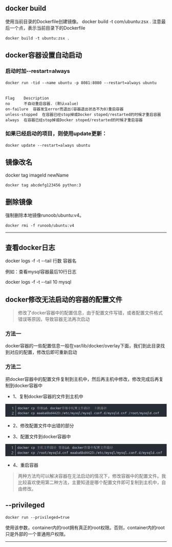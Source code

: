 ## docker build

使用当前目录的Dockerfile创建镜像。
docker build -t com/ubuntu:zsx .
注意最后一个点，表示当前目录下的Dockerfile

	docker build -t ubuntu:zsx .

## docker容器设置自动启动

### 启动时加--restart=always

```
docker run -tid --name ubuntu -p 8081:8080 --restart=always ubuntu


Flag	Description
no		不自动重启容器. (默认value)
on-failure 	容器发生error而退出(容器退出状态不为0)重启容器
unless-stopped 	在容器已经stop掉或Docker stoped/restarted的时候才重启容器
always 	在容器已经stop掉或Docker stoped/restarted的时候才重启容器
```

### 如果已经启动的项目，则使用update更新：

```
docker update --restart=always ubuntu
```

## 镜像改名

docker tag imageId newName
```
docker tag abcdefg123456 python:3
```

## 删除镜像

强制删除本地镜像runoob/ubuntu:v4。
```
docker rmi -f runoob/ubuntu:v4
```
---

## 查看docker日志


docker logs -f -t --tail 行数 容器名

例如：查看mysql容器最后10行日志

docker logs -f -t --tail 10 mysql


## docker修改无法启动的容器的配置文件

> 修改了docker容器中的配置信息，由于配置文件写错，或者配置文件格式错误等原因，导致容器无法再次启动

### 方法一
docker容器的一些配置信息一般在var/lib/docker/overlay下面，我们到此目录找到对应的配置，修改后即可重新启动


### 方法二
把docker容器中的配置文件复制到主机中，然后再主机中修改，修改完成后再复制到docker容器中

- 1、复制docker容器的文件到主机中

![](img/mk-2019-07-05-21-01-18.png)

- 2、修改配置文件中出错的部分

- 3、配置文件到docker容器中

![](img/mk-2019-07-05-21-01-34.png)

- 4、重启容器

> 两种方法均可以解决容器在无法启动的情况下，修改容器中的配置文件。我比较喜欢使用第二种方法，主要知道是哪个配置文件即可复制到主机中，自由修改。



## --privileged

```
docker run --privileged=true
```

使用该参数，container内的root拥有真正的root权限。否则，container内的root只是外部的一个普通用户权限。









---